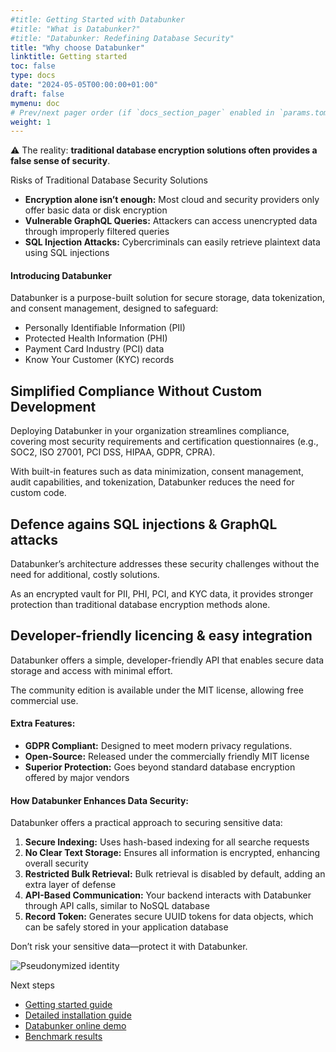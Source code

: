 ```yaml
---
#title: Getting Started with Databunker
#title: "What is Databunker?"
#title: "Databunker: Redefining Database Security"
title: "Why choose Databunker"
linktitle: Getting started
toc: false
type: docs
date: "2024-05-05T00:00:00+01:00"
draft: false
mymenu: doc
# Prev/next pager order (if `docs_section_pager` enabled in `params.toml`)
weight: 1
---
```

⚠️ The reality: <b>traditional database encryption solutions often provides a false sense of security</b>.

Risks of Traditional Database Security Solutions

* **Encryption alone isn’t enough:** Most cloud and security providers only offer basic data or disk encryption
* **Vulnerable GraphQL Queries:** Attackers can access unencrypted data through improperly filtered queries
* **SQL Injection Attacks:** Cybercriminals can easily retrieve plaintext data using SQL injections

#### Introducing Databunker

Databunker is a purpose-built solution for secure storage, data tokenization, and consent management, designed to safeguard:
* Personally Identifiable Information (PII)
* Protected Health Information (PHI)
* Payment Card Industry (PCI) data
* Know Your Customer (KYC) records

## Simplified Compliance Without Custom Development
Deploying Databunker in your organization streamlines compliance, covering most security requirements and certification questionnaires (e.g., SOC2, ISO 27001, PCI DSS, HIPAA, GDPR, CPRA).

With built-in features such as data minimization, consent management, audit capabilities, and tokenization, Databunker reduces the need for custom code.

## Defence agains SQL injections & GraphQL attacks
Databunker’s architecture addresses these security challenges without the need for additional, costly solutions.

As an encrypted vault for PII, PHI, PCI, and KYC data, it provides stronger protection than traditional database encryption methods alone.

## Developer-friendly licencing & easy integration
Databunker offers a simple, developer-friendly API that enables secure data storage and access with minimal effort.

The community edition is available under the MIT license, allowing free commercial use.

#### Extra Features:
* **GDPR Compliant:** Designed to meet modern privacy regulations.
* **Open-Source:** Released under the commercially friendly MIT license
* **Superior Protection:** Goes beyond standard database encryption offered by major vendors

#### How Databunker Enhances Data Security:
Databunker offers a practical approach to securing sensitive data:
1. **Secure Indexing:** Uses hash-based indexing for all searche requests
1. **No Clear Text Storage:** Ensures all information is encrypted, enhancing overall security
1. **Restricted Bulk Retrieval:** Bulk retrieval is disabled by default, adding an extra layer of defense
1. **API-Based Communication:** Your backend interacts with Databunker through API calls, similar to NoSQL database
1. **Record Token:** Generates secure UUID tokens for data objects, which can be safely stored in your application database

Don’t risk your sensitive data—protect it with Databunker.

![Pseudonymized identity](/img/pseudonymized-identity.png)

<div class="next-steps">
<p>Next steps</p>
<ul>
<li><a href="/doc/start/">Getting started guide</a></li>
<li><a href="/doc/install/">Detailed installation guide</a></li>
<li><a href="/doc/demo/">Databunker online demo</a></li>
<li><a href="/doc/benchmark/">Benchmark results</a></li>
</ul></div>
